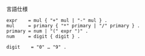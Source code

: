 言語仕様

```ebnf
expr    = mul { "+" mul | "-" mul } .
mul     = primary { "*" primary | "/" primary } .
primary = num | "(" expr ")" .
num     = digit { digit } .
```

```ebnf
digit    = "0" … "9" .
```
